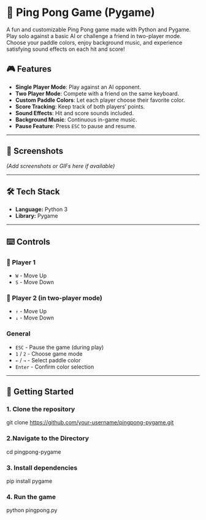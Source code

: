 # 🏓 Ping Pong Game (Pygame)

A fun and customizable Ping Pong game made with Python and Pygame. Play solo against a basic AI or challenge a friend in two-player mode. Choose your paddle colors, enjoy background music, and experience satisfying sound effects on each hit and score!

## 🎮 Features

- **Single Player Mode**: Play against an AI opponent.
- **Two Player Mode**: Compete with a friend on the same keyboard.
- **Custom Paddle Colors**: Let each player choose their favorite color.
- **Score Tracking**: Keep track of both players’ points.
- **Sound Effects**: Hit and score sounds included.
- **Background Music**: Continuous in-game music.
- **Pause Feature**: Press `ESC` to pause and resume.

---

## 📸 Screenshots

*(Add screenshots or GIFs here if available)*

---

## 🛠️ Tech Stack

- **Language:** Python 3
- **Library:** Pygame

---

## ⌨️ Controls

### 🧍 Player 1  
- `W` - Move Up  
- `S` - Move Down  

### 🧍 Player 2 (in two-player mode)  
- `↑` - Move Up  
- `↓` - Move Down  

### General  
- `ESC` - Pause the game (during play)  
- `1` / `2` - Choose game mode  
- `←` / `→` - Select paddle color  
- `Enter` - Confirm color selection  

---

## 🚀 Getting Started

### 1. Clone the repository
git clone https://github.com/your-username/pingpong-pygame.git
### 2.Navigate to the Directory
cd pingpong-pygame
### 3. Install dependencies
pip install pygame
### 4. Run the game
python pingpong.py
